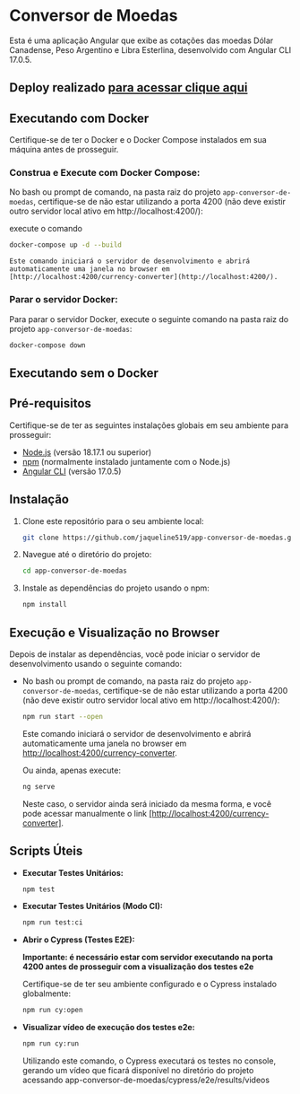 # Conversor de Moedas

Esta é uma aplicação Angular que exibe as cotações das moedas Dólar Canadense, Peso Argentino e Libra Esterlina, desenvolvido com Angular CLI 17.0.5.

## Deploy realizado  [para acessar clique aqui](https://656e8da68ceaa71cd6aafd9e--dapper-empanada-a4fe34.netlify.app/currency-converter)


## Executando com Docker

Certifique-se de ter o Docker e o Docker Compose instalados em sua máquina antes de prosseguir.

### Construa e Execute com Docker Compose:

No bash ou prompt de comando, na pasta raiz do projeto `app-conversor-de-moedas`, certifique-se de não estar utilizando a porta 4200 (não deve existir outro servidor local ativo em http://localhost:4200/):

execute o comando

```bash
docker-compose up -d --build
```

    Este comando iniciará o servidor de desenvolvimento e abrirá automaticamente uma janela no browser em [http://localhost:4200/currency-converter](http://localhost:4200/).


### Parar o servidor Docker:

Para parar o servidor Docker, execute o seguinte comando na pasta raiz do projeto `app-conversor-de-moedas`:

```bash
docker-compose down
```

## Executando sem o Docker

## Pré-requisitos

Certifique-se de ter as seguintes instalações globais em seu ambiente para prosseguir:

- [Node.js](https://nodejs.org/) (versão 18.17.1 ou superior)
- [npm](https://www.npmjs.com/) (normalmente instalado juntamente com o Node.js)
- [Angular CLI](https://angular.io/cli) (versão 17.0.5)

## Instalação

1. Clone este repositório para o seu ambiente local:

    ```bash
    git clone https://github.com/jaqueline519/app-conversor-de-moedas.git
    ```

2. Navegue até o diretório do projeto:

    ```bash
    cd app-conversor-de-moedas
    ```

3. Instale as dependências do projeto usando o npm:

    ```bash
    npm install
    ```

## Execução e Visualização no Browser

Depois de instalar as dependências, você pode iniciar o servidor de desenvolvimento usando o seguinte comando:

- No bash ou prompt de comando, na pasta raiz do projeto `app-conversor-de-moedas`, certifique-se de não estar utilizando a porta 4200 (não deve existir outro servidor local ativo em http://localhost:4200/):

    ```bash
    npm run start --open
    ```

    Este comando iniciará o servidor de desenvolvimento e abrirá automaticamente uma janela no browser em [http://localhost:4200/currency-converter](http://localhost:4200/).

    Ou ainda, apenas execute:

    ```bash
    ng serve
    ```

    Neste caso, o servidor ainda será iniciado da mesma forma, e você pode acessar manualmente o link [[http://localhost:4200/currency-converter]](http://localhost:4200/).

## Scripts Úteis

- **Executar Testes Unitários:**

    ```bash
    npm test
    ```

- **Executar Testes Unitários (Modo CI):**

    ```bash
    npm run test:ci
    ```

- **Abrir o Cypress (Testes E2E):**

  **Importante: é necessário estar com servidor executando na porta 4200 antes de prosseguir com a visualização dos testes e2e**

    Certifique-se de ter seu ambiente configurado e o Cypress instalado globalmente:

    ```bash
    npm run cy:open
    ```

- **Visualizar vídeo de execução dos testes e2e:**

    ```bash
    npm run cy:run
    ```

  Utilizando este comando, o Cypress executará os testes no console, gerando um vídeo que ficará disponível no diretório do projeto acessando app-conversor-de-moedas/cypress/e2e/results/videos
